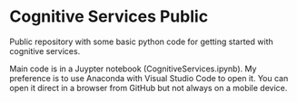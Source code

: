 # Cognitive Services Public
Public repository with some basic python code for getting started with cognitive services.

Main code is in a Juypter notebook (CognitiveServices.ipynb). My preference is to use Anaconda with Visual Studio Code to open it.
You can open it direct in a browser from GitHub but not always on a mobile device.
